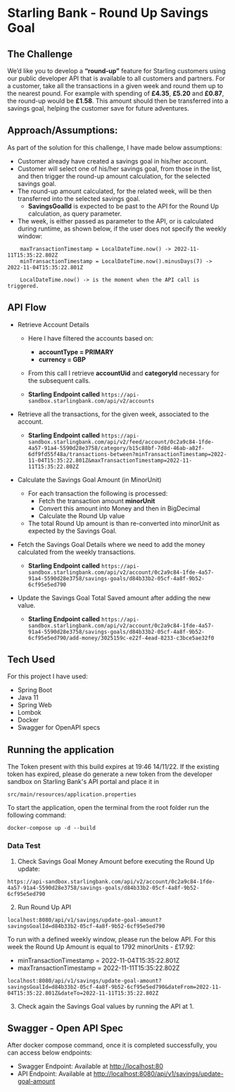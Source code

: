 # Starling Bank - Round Up Savings Goal

## The Challenge
We’d like you to develop a **“round-up”** feature for Starling customers using our public developer API that is available to all customers and partners.
For a customer, take all the transactions in a given week and round them up to the nearest pound. For example with spending of **£4.35**, **£5.20** and **£0.87**, the round-up would be **£1.58**. This amount should then be transferred into a savings goal, helping the customer save for future adventures.

## Approach/Assumptions:

As part of the solution for this challenge, I have made below assumptions:

* Customer already have created a savings goal in his/her account.
* Customer will select one of his/her savings goal, from those in the list, and then trigger the round-up amount calculation, for the selected savings goal.
* The round-up amount calculated, for the related week, will be then transferred into the selected savings goal.
    * **SavingsGoalId** is expected to be past to the API for the Round Up calculation, as query parameter.
* The week, is either passed as parameter to the API, or is calculated during runtime,  as shown below, if the user does not specify the weekly window:
```   
    maxTransactionTimestamp = LocalDateTime.now() -> 2022-11-11T15:35:22.802Z
    minTransactionTimestamp = LocalDateTime.now().minusDays(7) -> 2022-11-04T15:35:22.801Z
    
    LocalDateTime.now() -> is the moment when the API call is triggered.
```        


## API Flow

* Retrieve Account Details
    *  Here I have filtered the accounts based on:
        *  **accountType = PRIMARY**
        *  **currency = GBP**
    * From this call I retrieve **accountUid** and **categoryId** necessary for the subsequent calls.

    * **Starling Endpoint called**  ```https://api-sandbox.starlingbank.com/api/v2/accounts```


* Retrieve all the transactions, for the given week, associated to the account.

    * **Starling Endpoint called**  ```https://api-sandbox.starlingbank.com/api/v2/feed/account/0c2a9c84-1fde-4a57-91a4-5590d28e3758/category/b15c88bf-7d8d-46ab-a82f-6df9fd55f48a/transactions-between?minTransactionTimestamp=2022-11-04T15:35:22.801Z&maxTransactionTimestamp=2022-11-11T15:35:22.802Z```

* Calculate the Savings Goal Amount (in MinorUnit)
    * For each transaction the following is processed:
        * Fetch the transaction amount **minorUnit**
        * Convert this amount into Money and then in BigDecimal
        * Calculate the Round Up value
    * The total Round Up amount is than re-converted into minorUnit as expected by the Savings Goal.

* Fetch the Savings Goal Details where we need to add the money calculated from the weekly transactions.

    * **Starling Endpoint called**  ```https://api-sandbox.starlingbank.com/api/v2/account/0c2a9c84-1fde-4a57-91a4-5590d28e3758/savings-goals/d84b33b2-05cf-4a8f-9b52-6cf95e5ed790```

* Update the Savings Goal Total Saved amount after adding the new value.

    * **Starling Endpoint called**  ```https://api-sandbox.starlingbank.com/api/v2/account/0c2a9c84-1fde-4a57-91a4-5590d28e3758/savings-goals/d84b33b2-05cf-4a8f-9b52-6cf95e5ed790/add-money/3025159c-e22f-4ead-8233-c3bce5ae32f0```


## Tech Used

For this project I have used:

- Spring Boot
- Java 11
- Spring Web
- Lombok
- Docker
- Swagger for OpenAPI specs

## Running the application

The Token present with this build expires at 19:46 14/11/22.
If the existing token has expired, please do generate a new token from the developer sandbox on Starling Bank's API portal and place it in
```
src/main/resources/application.properties
```
To start the application, open the terminal from the root folder run the following command:
```
docker-compose up -d --build
```
### Data Test
1. Check Savings Goal Money Amount before executing the Round Up update:
```
https://api-sandbox.starlingbank.com/api/v2/account/0c2a9c84-1fde-4a57-91a4-5590d28e3758/savings-goals/d84b33b2-05cf-4a8f-9b52-6cf95e5ed790
```
2. Run Round Up API
```
localhost:8080/api/v1/savings/update-goal-amount?savingsGoalId=d84b33b2-05cf-4a8f-9b52-6cf95e5ed790
```
To run with a defined weekly window, please run the below API. For this week the Round Up Amount is equal to 1792 minorUnits - £17.92:
* minTransactionTimestamp = 2022-11-04T15:35:22.801Z
* maxTransactionTimestamp = 2022-11-11T15:35:22.802Z
```
localhost:8080/api/v1/savings/update-goal-amount?savingsGoalId=d84b33b2-05cf-4a8f-9b52-6cf95e5ed790&dateFrom=2022-11-04T15:35:22.801Z&dateTo=2022-11-11T15:35:22.802Z
```
3. Check again the Savings Goal values by running the API at 1.

## Swagger - Open API Spec

After docker compose command, once it is completed successfully, you can access below endpoints:

- Swagger Endpoint: Available at [http://localhost:80](http://localhost:80)
- API Endpoint: Available at [http://localhost:8080/api/v1/savings/update-goal-amount](http://localhost:8080/api/v1/savings/update-goal-amount)

